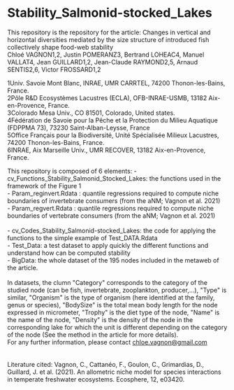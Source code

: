 # Stability_Salmonid-stocked_Lakes
 This repository is the repository for the article: 
 Changes in vertical and horizontal diversities mediated by the size structure of introduced fish collectively shape food-web stability \
 Chloé VAGNON1,2, Justin POMERANZ3, Bertrand LOHEAC4, Manuel VALLAT4, Jean GUILLARD1,2, Jean-Claude RAYMOND2,5, Arnaud SENTIS2,6, Victor FROSSARD1,2

1Univ. Savoie Mont Blanc, INRAE, UMR CARRTEL, 74200 Thonon-les-Bains, France.\
2Pôle R&D Ecosystèmes Lacustres (ECLA), OFB-INRAE-USMB, 13182 Aix-en-Provence, France. \
3Colorado Mesa Univ., CO 81501, Colorado, United states.\
4Fédération de Savoie pour la Pêche et la Protection du Milieu Aquatique (FDPPMA 73), 73230 Saint-Alban-Leysse, France\
5Office Français pour la Biodiversité, Unité Spécialisée Milieux Lacustres, 74200 Thonon-les-Bains, France.\
6INRAE, Aix Marseille Univ., UMR RECOVER, 13182 Aix-en-Provence, France.

 This repository is composed of 6 elements: 
    - cv_Functions_Stability_Salmonid_Stocked_Lakes: the functions used in the framework of the Figure 1 \
    - Param_reginvert.Rdata : quantile regressions required to compute niche boundaries of invertebrate consumers (from the aNM; Vagnon et al. 2021) \
    - Param_regvert.Rdata :  quantile regressions required to compute niche boundaries of vertebrate consumers (from the aNM; Vagnon et al. 2021) \
    \
    - cv_Codes_Stability_Salmonid-stocked_Lakes: the code for applying the functions to the simple example of Test_DATA.Rdata \
    - Test_Data: a test dataset to apply quickly the different functions and understand how can be computed stability \
    - BigData: the whole dataset of the 195 nodes included in the metaweb of the article.\
\
In datasets, the clumn "Category" corresponds to the category of the studied node (can be fish, invertebrate, zooplankton, producer,...), "Type" is similar, "Organism" is the type of organism (here identified at the family, genus or species), "BodySize" is the total mean body length for the node expressed in micrometer, "Trophy" is the diet type of the node, "Name" is the name of the node, "Density" is the density of the node in the corresponding lake for which the unit is different depending on the category of the node (See the method in the article for more details).
\
 For any further information, please contact chloe.vagnon@gmail.com
\
\
\
Literature cited: 
Vagnon, C., Cattanéo, F., Goulon, C., Grimardias, D., Guillard, J. et al. (2021). An allometric niche model for species interactions in temperate freshwater ecosystems. Ecosphere, 12, e03420.



